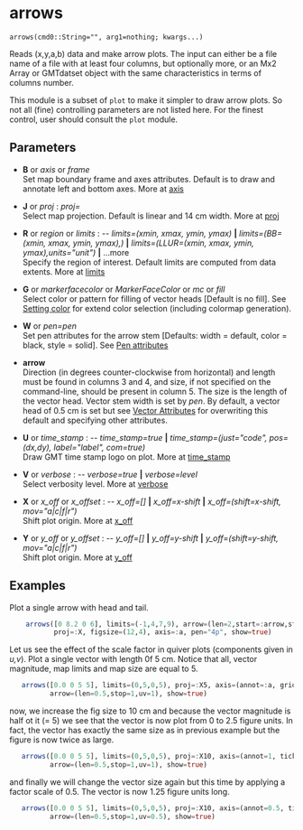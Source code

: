 # arrows

	arrows(cmd0::String="", arg1=nothing; kwargs...)

Reads (x,y,a,b) data and make arrow plots. The input can either be a file name of a file with at least
four columns, but optionally more, or an Mx2 Array or GMTdatset object with the same characteristics in
terms of columns number.

This module is a subset of `plot` to make it simpler to draw arrow plots. So not all (fine)
controlling parameters are not listed here. For the finest control, user should consult the `plot` module.

Parameters
----------

- **B** or *axis* or *frame*\
  Set map boundary frame and axes attributes. Default is to draw and annotate left and bottom axes.
  More at [axis](@ref)

- **J** or *proj* : *proj=<parameters>*\
  Select map projection. Default is linear and 14 cm width. More at [proj](@ref)

- **R** or *region* or *limits* : -- *limits=(xmin, xmax, ymin, ymax)* **|** *limits=(BB=(xmin, xmax, ymin, ymax),)*
   **|** *limits=(LLUR=(xmin, xmax, ymin, ymax),units="unit")* **|** ...more \
   Specify the region of interest. Default limits are computed from data extents. More at [limits](@ref)

- **G** or *markerfacecolor* or *MarkerFaceColor* or *mc* or *fill*\
   Select color or pattern for filling of vector heads [Default is no fill]. See [Setting color](@ref)
   for extend color selection (including colormap generation).

- **W** or *pen=pen*\
   Set pen attributes for the arrow stem [Defaults: width = default, color = black,
   style = solid]. See [Pen attributes](@ref)

- **arrow**\
   Direction (in degrees counter-clockwise from horizontal) and length must be found in columns 3 and 4,
   and size, if not specified on the command-line, should be present in column 5. The size is the length of
   the vector head. Vector stem width is set by *pen*. By default, a vector head of 0.5 cm is set but see
   [Vector Attributes](@ref) for overwriting this default and specifying other attributes.

- **U** or *time_stamp* : -- *time_stamp=true* **|** *time_stamp=(just="code", pos=(dx,dy), label="label", com=true)*\
   Draw GMT time stamp logo on plot. More at [time_stamp](@ref)

- **V** or *verbose* : -- *verbose=true* **|** *verbose=level*\
   Select verbosity level. More at [verbose](@ref)

- **X** or *x_off* or *x_offset* : -- *x_off=[]* **|** *x_off=x-shift* **|** *x_off=(shift=x-shift, mov="a|c|f|r")*\
   Shift plot origin. More at [x_off](@ref)

- **Y** or *y_off* or *y_offset* : -- *y_off=[]* **|** *y_off=y-shift* **|** *y_off=(shift=y-shift, mov="a|c|f|r")*\
   Shift plot origin. More at [y_off](@ref)

Examples
--------

Plot a single arrow with head and tail.

```julia
    arrows([0 8.2 0 6], limits=(-1,4,7,9), arrow=(len=2,start=:arrow,stop=:tail,shape=0.5),
           proj=:X, figsize=(12,4), axis=:a, pen="4p", show=true)
```

Let us see the effect of the scale factor in quiver plots (components given in *u,v*). Plot a single vector
with length 0f 5 cm. Notice that all, vector magnitude, map limits and map size are equal to 5.

```julia
   arrows([0.0 0 5 5], limits=(0,5,0,5), proj=:X5, axis=(annot=:a, grid=1),
          arrow=(len=0.5,stop=1,uv=1), show=true)
```

now, we increase the fig size to 10 cm and because the vector magnitude is half ot it (= 5) we see that the
vector is now plot from 0 to 2.5 figure units. In fact, the vector has exactly the same size as in previous
example but the figure is now twice as large.

```julia
   arrows([0.0 0 5 5], limits=(0,5,0,5), proj=:X10, axis=(annot=1, ticks=0.5, grid=1),
          arrow=(len=0.5,stop=1,uv=1), show=true)
```

and finally we will change the vector size again but this time by applying a factor scale of 0.5. The vector
is now 1.25 figure units long.

```julia
   arrows([0.0 0 5 5], limits=(0,5,0,5), proj=:X10, axis=(annot=0.5, ticks=0.25, grid=0.5),
          arrow=(len=0.5,stop=1,uv=0.5), show=true)
```